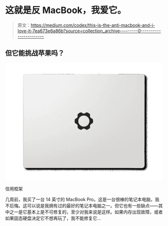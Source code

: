 # 这就是反 MacBook，我爱它。

> 原文：<https://medium.com/codex/this-is-the-anti-macbook-and-i-love-it-7ea673e6a86b?source=collection_archive---------0----------------------->

## 但它能挑战苹果吗？

![](img/1d2c09f0a833d4574d8c19aead8cf76e.png)

信用框架

几周前，我买了一台 14 英寸的 MacBook Pro。这是一台很棒的笔记本电脑，我不后悔。这可以说是我拥有过的最好的笔记本电脑之一。但它也有一些缺点——其中之一是它基本上是不可修复的，至少对我来说是这样。如果内存出现故障，或者如果固态硬盘决定它不想再玩了，我不能修复它…